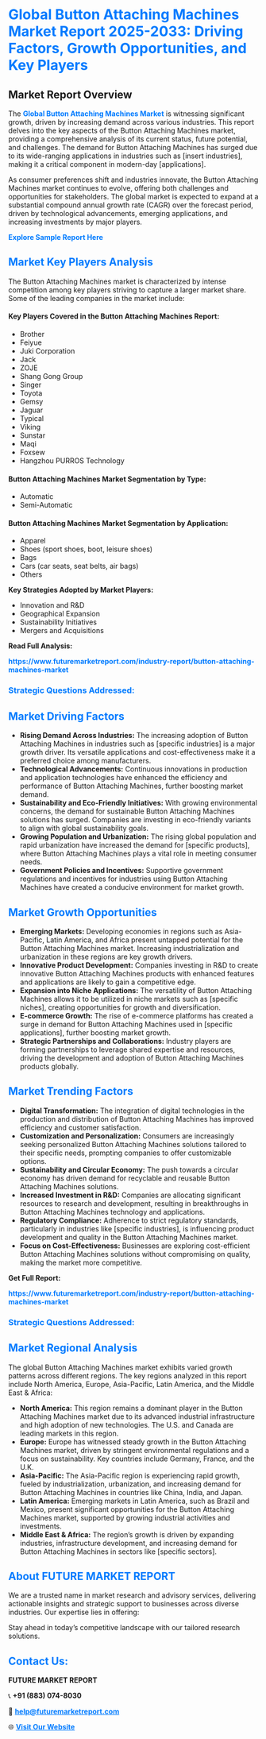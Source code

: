 <h1 style="color: #007BFF;">Global Button Attaching Machines Market Report 2025-2033: Driving Factors, Growth Opportunities, and Key Players</h1>

<section id="overview">
<h2>Market Report Overview</h2>
<p>The <a href="https://www.futuremarketreport.com/industry-report/button-attaching-machines-market" style="color: #007BFF; text-decoration: none;"><strong>Global Button Attaching Machines Market</strong></a> is witnessing significant growth, driven by increasing demand across various industries. This report delves into the key aspects of the Button Attaching Machines market, providing a comprehensive analysis of its current status, future potential, and challenges. The demand for Button Attaching Machines has surged due to its wide-ranging applications in industries such as [insert industries], making it a critical component in modern-day [applications].</p>
<p>As consumer preferences shift and industries innovate, the Button Attaching Machines market continues to evolve, offering both challenges and opportunities for stakeholders. The global market is expected to expand at a substantial compound annual growth rate (CAGR) over the forecast period, driven by technological advancements, emerging applications, and increasing investments by major players.</p>
</section>

<section id="overview">
<p><a href="https://www.futuremarketreport.com/request-sample/reportId=47179" style="color: #007BFF; text-decoration: none;"><strong>Explore Sample Report Here</strong></a></p>
</section>

<section id="key-players">
<h2 style="color: #007BFF;">Market Key Players Analysis</h2>
<p>The Button Attaching Machines market is characterized by intense competition among key players striving to capture a larger market share. Some of the leading companies in the market include:</p>
<h4>Key Players Covered in the Button Attaching Machines Report:</h4>
<ul><li>Brother</li><li>Feiyue</li><li>Juki Corporation</li><li>Jack</li><li>ZOJE</li><li>Shang Gong Group</li><li>Singer</li><li>Toyota</li><li>Gemsy</li><li>Jaguar</li><li>Typical</li><li>Viking</li><li>Sunstar</li><li>Maqi</li><li>Foxsew</li><li>Hangzhou PURROS Technology</li></ul>
<h4>Button Attaching Machines Market Segmentation by Type:</h4>
<ul><li>Automatic</li><li>Semi-Automatic</li></ul>

<h4>Button Attaching Machines Market Segmentation by Application:</h4>
<ul><li>Apparel</li><li>Shoes (sport shoes, boot, leisure shoes)</li><li>Bags</li><li>Cars (car seats, seat belts, air bags)</li><li>Others</li></ul>
<p><strong>Key Strategies Adopted by Market Players:</strong></p>
<ul>
<li>Innovation and R&D</li>
<li>Geographical Expansion</li>
<li>Sustainability Initiatives</li>
<li>Mergers and Acquisitions</li>
</ul>
</section>

<section>
<p><strong>Read Full Analysis: </strong></p><a href="https://www.futuremarketreport.com/industry-report/button-attaching-machines-market" style="color: #007BFF; text-decoration: none;"><strong>https://www.futuremarketreport.com/industry-report/button-attaching-machines-market</strong></a>
<h3 style="color: #007BFF;">Strategic Questions Addressed:</h3>
</section>

<section id="driving-factors">
<h2 style="color: #007BFF;">Market Driving Factors</h2>
<ul>
<li><strong>Rising Demand Across Industries:</strong> The increasing adoption of Button Attaching Machines in industries such as [specific industries] is a major growth driver. Its versatile applications and cost-effectiveness make it a preferred choice among manufacturers.</li>
<li><strong>Technological Advancements:</strong> Continuous innovations in production and application technologies have enhanced the efficiency and performance of Button Attaching Machines, further boosting market demand.</li>
<li><strong>Sustainability and Eco-Friendly Initiatives:</strong> With growing environmental concerns, the demand for sustainable Button Attaching Machines solutions has surged. Companies are investing in eco-friendly variants to align with global sustainability goals.</li>
<li><strong>Growing Population and Urbanization:</strong> The rising global population and rapid urbanization have increased the demand for [specific products], where Button Attaching Machines plays a vital role in meeting consumer needs.</li>
<li><strong>Government Policies and Incentives:</strong> Supportive government regulations and incentives for industries using Button Attaching Machines have created a conducive environment for market growth.</li>
</ul>
</section>

<section id="growth-opportunities">
<h2 style="color: #007BFF;">Market Growth Opportunities</h2>
<ul>
<li><strong>Emerging Markets:</strong> Developing economies in regions such as Asia-Pacific, Latin America, and Africa present untapped potential for the Button Attaching Machines market. Increasing industrialization and urbanization in these regions are key growth drivers.</li>
<li><strong>Innovative Product Development:</strong> Companies investing in R&D to create innovative Button Attaching Machines products with enhanced features and applications are likely to gain a competitive edge.</li>
<li><strong>Expansion into Niche Applications:</strong> The versatility of Button Attaching Machines allows it to be utilized in niche markets such as [specific niches], creating opportunities for growth and diversification.</li>
<li><strong>E-commerce Growth:</strong> The rise of e-commerce platforms has created a surge in demand for Button Attaching Machines used in [specific applications], further boosting market growth.</li>
<li><strong>Strategic Partnerships and Collaborations:</strong> Industry players are forming partnerships to leverage shared expertise and resources, driving the development and adoption of Button Attaching Machines products globally.</li>
</ul>
</section>

<section id="trending-factors">
<h2 style="color: #007BFF;">Market Trending Factors</h2>
<ul>
<li><strong>Digital Transformation:</strong> The integration of digital technologies in the production and distribution of Button Attaching Machines has improved efficiency and customer satisfaction.</li>
<li><strong>Customization and Personalization:</strong> Consumers are increasingly seeking personalized Button Attaching Machines solutions tailored to their specific needs, prompting companies to offer customizable options.</li>
<li><strong>Sustainability and Circular Economy:</strong> The push towards a circular economy has driven demand for recyclable and reusable Button Attaching Machines solutions.</li>
<li><strong>Increased Investment in R&D:</strong> Companies are allocating significant resources to research and development, resulting in breakthroughs in Button Attaching Machines technology and applications.</li>
<li><strong>Regulatory Compliance:</strong> Adherence to strict regulatory standards, particularly in industries like [specific industries], is influencing product development and quality in the Button Attaching Machines market.</li>
<li><strong>Focus on Cost-Effectiveness:</strong> Businesses are exploring cost-efficient Button Attaching Machines solutions without compromising on quality, making the market more competitive.</li>
</ul>
</section>

<section>
<p><strong>Get Full Report: </strong></p><a href="https://www.futuremarketreport.com/industry-report/button-attaching-machines-market" style="color: #007BFF; text-decoration: none;"><strong>https://www.futuremarketreport.com/industry-report/button-attaching-machines-market</strong></a>
<h3 style="color: #007BFF;">Strategic Questions Addressed:</h3>
</section>


<section id="regional-analysis">
<h2 style="color: #007BFF;">Market Regional Analysis</h2>
<p>The global Button Attaching Machines market exhibits varied growth patterns across different regions. The key regions analyzed in this report include North America, Europe, Asia-Pacific, Latin America, and the Middle East & Africa:</p>
<ul>
<li><strong>North America:</strong> This region remains a dominant player in the Button Attaching Machines market due to its advanced industrial infrastructure and high adoption of new technologies. The U.S. and Canada are leading markets in this region.</li>
<li><strong>Europe:</strong> Europe has witnessed steady growth in the Button Attaching Machines market, driven by stringent environmental regulations and a focus on sustainability. Key countries include Germany, France, and the U.K.</li>
<li><strong>Asia-Pacific:</strong> The Asia-Pacific region is experiencing rapid growth, fueled by industrialization, urbanization, and increasing demand for Button Attaching Machines in countries like China, India, and Japan.</li>
<li><strong>Latin America:</strong> Emerging markets in Latin America, such as Brazil and Mexico, present significant opportunities for the Button Attaching Machines market, supported by growing industrial activities and investments.</li>
<li><strong>Middle East & Africa:</strong> The region’s growth is driven by expanding industries, infrastructure development, and increasing demand for Button Attaching Machines in sectors like [specific sectors].</li>
</ul>
</section>

<footer>
<h2 style="color: #007BFF;">About FUTURE MARKET REPORT</h2>
<p>We are a trusted name in market research and advisory services, delivering actionable insights and strategic support to businesses across diverse industries. Our expertise lies in offering:</p>

<p>Stay ahead in today’s competitive landscape with our tailored research solutions.</p>

<h2 style="color: #007BFF;">Contact Us:</h2>
<p><strong>FUTURE MARKET REPORT</strong></p>
<p>📞 <strong>+91 (883) 074-8030</strong></p>
<p>📧 <strong><a href="mailto:help@futuremarketreport.com" style="color: #007BFF;">help@futuremarketreport.com</a></strong></p>
<p>🌐 <strong><a href="https://www.futuremarketreport.com/" style="color: #007BFF;">Visit Our Website</a></strong></p>
</footer>